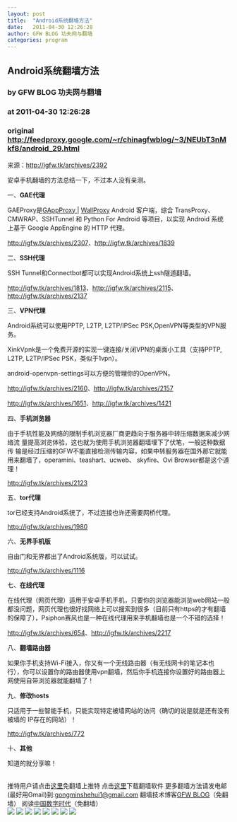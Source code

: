 ```yaml
---
layout: post
title:  "Android系统翻墙方法"
date:   2011-04-30 12:26:28
author: GFW BLOG 功夫网与翻墙
categories: program
---
```


## Android系统翻墙方法
### by GFW BLOG 功夫网与翻墙
### at 2011-04-30 12:26:28
### original <http://feedproxy.google.com/~r/chinagfwblog/~3/NEUbT3nMkf8/android_29.html>

来源：<a href="http://igfw.tk/archives/2392">http://igfw.tk/archives/2392</a><br><p>安卓手机翻墙的方法总结一下，不过本人没有亲测。</p> <p>一、<strong>GAE代理</strong></p> <p>GAEProxy是<a rel="nofollow" href="http://code.google.com/p/gappproxy/">GAppProxy </a> | <a rel="nofollow" href="http://code.google.com/p/wallproxy/">WallProxy</a> Android 客户端，综合 TransProxy、CMWRAP、SSHTunnel 和 Python For Android 等项目，以实现 Android 系统上基于 Google AppEngine 的 HTTP 代理。</p>  <p><a href="http://igfw.tk/archives/2307">http://igfw.tk/archives/2307</a>、<a href="http://igfw.tk/archives/1839">http://igfw.tk/archives/1839</a></p> <p>二、<strong>SSH代理</strong></p> <p>SSH Tunnel和Connectbot都可以实现Android系统上ssh隧道翻墙。</p> <p><a href="http://igfw.tk/archives/1813">http://igfw.tk/archives/1813</a>、<a href="http://igfw.tk/archives/2115">http://igfw.tk/archives/2115</a>、<a href="http://igfw.tk/archives/2137">http://igfw.tk/archives/2137</a></p>  <p><span></span>三、<strong>VPN代理</strong></p> <p>Android系统可以使用PPTP, L2TP, L2TP/IPSec PSK,OpenVPN等类型的VPN服务。</p> <p>XinkVpnk是一个免费开源的实现一键连接/关闭VPN的桌面小工具（支持PPTP, L2TP, L2TP/IPSec PSK，类似于1vpn）。</p> <p>android-openvpn-settings可以方便的管理你的OpenVPN。</p> <p><a href="http://igfw.tk/archives/2160">http://igfw.tk/archives/2160</a>、<a href="http://igfw.tk/archives/2157">http://igfw.tk/archives/2157</a></p> <p><a href="http://igfw.tk/archives/1651">http://igfw.tk/archives/1651</a>、<a href="http://igfw.tk/archives/1421">http://igfw.tk/archives/1421</a></p> <p>四、<strong>手机浏览器</strong></p> <p>由于手机性能及网络的限制手机浏览器厂商更趋向于服务器中转压缩数据来减少网络流 量提高浏览体验，这也就为使用手机浏览器翻墙埋下了伏笔，一般这种数据传 输是经过压缩的GFW不能直接检测传输内容，如果中转服务器在国外那它就能用来翻墙了，operamini、teashart、ucweb、 skyfire、Ovi Browser都是这个道理！</p> <p><a href="http://igfw.tk/archives/2123">http://igfw.tk/archives/2123</a></p> <p>五、<strong>tor代理</strong></p> <p>tor已经支持Android系统了，不过连接也许还需要网桥代理。</p> <p><a href="http://igfw.tk/archives/1980">http://igfw.tk/archives/1980</a></p> <p>六、<strong>无界手机版</strong></p> <p>自由门和无界都出了Android系统版，可以试试。</p> <p><a href="http://igfw.tk/archives/1116">http://igfw.tk/archives/1116</a></p> <p>七、<strong>在线代理</strong></p> <p>在线代理（网页代理）适用于安卓手机手机，只要你的浏览器能浏览web网站一般都没问题，网页代理也很好找网络上可以搜索到很多（目前只有https的才有翻墙的保障了），Psiphon赛风也是一种在线代理用来手机翻墙也是一个不错的选择！</p> <p><a href="http://igfw.tk/archives/654">http://igfw.tk/archives/654</a>、<a href="http://igfw.tk/archives/2217">http://igfw.tk/archives/2217</a></p> <p>八、<strong>翻墙路由器</strong></p> <p>如果你手机支持Wi-Fi接入，你又有一个无线路由器（有无线网卡的笔记本也行），你可以设置你的路由器使用vpn翻墙，然后你手机连接你设置好的路由器上网使用自带浏览器就能翻墙了！</p> <p>九、<strong>修改hosts</strong></p> <p>只适用于一些智能手机，只能实现特定被墙网站的访问（确切的说是就是还有没有被墙的 IP存在的网站）！</p> <p><a href="http://igfw.tk/archives/772">http://igfw.tk/archives/772</a></p> <p>十、<strong>其他</strong></p> <p>知道的就分享嘛！</p><br> <div>推特用户请点击<a href="http://edu20.in/login.php">这里</a>免翻墙上推特
点击<a href="http://fanqiangsesawe.info">这里</a>下载翻墙软件
更多翻墙方法请发电邮(最好用Gmail)到:gongminshehui1@gmail.com
翻墙技术博客<a href="https://www.google.com/profiles/chinagfwblog">GFW BLOG</a>（免翻墙） 
阅读<a href="http://www.google.com/profiles/112915952962578336480#">中国数字时代</a>（免翻墙）<img width="1" height="1" src="https://blogger.googleusercontent.com/tracker/5500297126185736776-1050730719026475317?l=www.chinagfw.org" alt=""></div><div>
<a href="http://feeds.feedburner.com/~ff/chinagfwblog?a=NEUbT3nMkf8:39Qv19l0kA8:yIl2AUoC8zA"><img src="http://feeds.feedburner.com/~ff/chinagfwblog?d=yIl2AUoC8zA" border="0"></a> <a href="http://feeds.feedburner.com/~ff/chinagfwblog?a=NEUbT3nMkf8:39Qv19l0kA8:-BTjWOF_DHI"><img src="http://feeds.feedburner.com/~ff/chinagfwblog?i=NEUbT3nMkf8:39Qv19l0kA8:-BTjWOF_DHI" border="0"></a> <a href="http://feeds.feedburner.com/~ff/chinagfwblog?a=NEUbT3nMkf8:39Qv19l0kA8:F7zBnMyn0Lo"><img src="http://feeds.feedburner.com/~ff/chinagfwblog?i=NEUbT3nMkf8:39Qv19l0kA8:F7zBnMyn0Lo" border="0"></a> <a href="http://feeds.feedburner.com/~ff/chinagfwblog?a=NEUbT3nMkf8:39Qv19l0kA8:V_sGLiPBpWU"><img src="http://feeds.feedburner.com/~ff/chinagfwblog?i=NEUbT3nMkf8:39Qv19l0kA8:V_sGLiPBpWU" border="0"></a> <a href="http://feeds.feedburner.com/~ff/chinagfwblog?a=NEUbT3nMkf8:39Qv19l0kA8:qj6IDK7rITs"><img src="http://feeds.feedburner.com/~ff/chinagfwblog?d=qj6IDK7rITs" border="0"></a> <a href="http://feeds.feedburner.com/~ff/chinagfwblog?a=NEUbT3nMkf8:39Qv19l0kA8:l6gmwiTKsz0"><img src="http://feeds.feedburner.com/~ff/chinagfwblog?d=l6gmwiTKsz0" border="0"></a> <a href="http://feeds.feedburner.com/~ff/chinagfwblog?a=NEUbT3nMkf8:39Qv19l0kA8:gIN9vFwOqvQ"><img src="http://feeds.feedburner.com/~ff/chinagfwblog?i=NEUbT3nMkf8:39Qv19l0kA8:gIN9vFwOqvQ" border="0"></a> <a href="http://feeds.feedburner.com/~ff/chinagfwblog?a=NEUbT3nMkf8:39Qv19l0kA8:TzevzKxY174"><img src="http://feeds.feedburner.com/~ff/chinagfwblog?d=TzevzKxY174" border="0"></a>
</div><img src="http://feeds.feedburner.com/~r/chinagfwblog/~4/NEUbT3nMkf8" height="1" width="1">